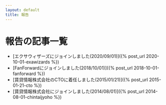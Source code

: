 ```yaml
---
layout: default
title: 報告
---
```

# 報告の記事一覧

- [エクサウィザーズにジョインしました(2020/09/01)]({% post_url 2020-10-01-exawizards %})
- [FanForwardにジョインしました(2018/10/01)]({% post_url 2018-10-01-fanforward %})
- [賃貸情報株式会社のCTOに着任しました(2015/01/21)]({% post_url 2015-01-21-cto %})
- [賃貸情報株式会社にジョインしました(2014/08/01)]({% post_url 2014-08-01-chintaijyoho %})
